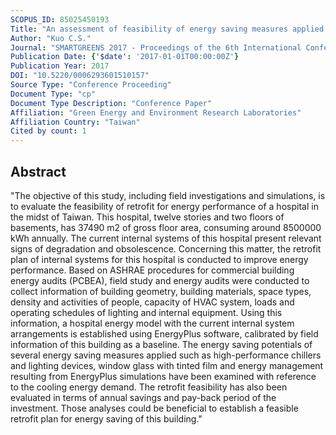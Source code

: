 ```yaml
---
SCOPUS_ID: 85025450193
Title: "An assessment of feasibility of energy saving measures applied for a hospital"
Author: "Kuo C.S."
Journal: "SMARTGREENS 2017 - Proceedings of the 6th International Conference on Smart Cities and Green ICT Systems"
Publication Date: {'$date': '2017-01-01T00:00:00Z'}
Publication Year: 2017
DOI: "10.5220/0006293601510157"
Source Type: "Conference Proceeding"
Document Type: "cp"
Document Type Description: "Conference Paper"
Affiliation: "Green Energy and Environment Research Laboratories"
Affiliation Country: "Taiwan"
Cited by count: 1
---
```


## Abstract
"The objective of this study, including field investigations and simulations, is to evaluate the feasibility of retrofit for energy performance of a hospital in the midst of Taiwan. This hospital, twelve stories and two floors of basements, has 37490 m2 of gross floor area, consuming around 8500000 kWh annually. The current internal systems of this hospital present relevant signs of degradation and obsolescence. Concerning this matter, the retrofit plan of internal systems for this hospital is conducted to improve energy performance. Based on ASHRAE procedures for commercial building energy audits (PCBEA), field study and energy audits were conducted to collect information of building geometry, building materials, space types, density and activities of people, capacity of HVAC system, loads and operating schedules of lighting and internal equipment. Using this information, a hospital energy model with the current internal system arrangements is established using EnergyPlus software, calibrated by field information of this building as a baseline. The energy saving potentials of several energy saving measures applied such as high-performance chillers and lighting devices, window glass with tinted film and energy management resulting from EnergyPlus simulations have been examined with reference to the cooling energy demand. The retrofit feasibility has also been evaluated in terms of annual savings and pay-back period of the investment. Those analyses could be beneficial to establish a feasible retrofit plan for energy saving of this building."

